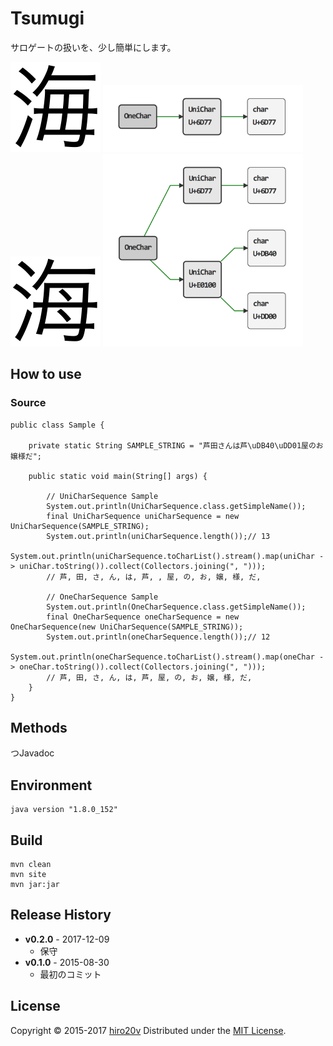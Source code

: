 Tsumugi
=======

サロゲートの扱いを、少し簡単にします。

<img src="./image/sea.png" alt="Sea" width="144"/>
<img src="./image/sea-struct.png" alt="Sea" width="320"/>

<img src="./image/sea-vs.png" alt="Sea VS" width="144"/>
<img src="./image/sea-vs-struct.png" alt="Sea VS" width="320"/>

How to use
----------
### Source ###

    public class Sample {

        private static String SAMPLE_STRING = "芦田さんは芦\uDB40\uDD01屋のお嬢様だ";

        public static void main(String[] args) {

            // UniCharSequence Sample
            System.out.println(UniCharSequence.class.getSimpleName());
            final UniCharSequence uniCharSequence = new UniCharSequence(SAMPLE_STRING);
            System.out.println(uniCharSequence.length());// 13
            System.out.println(uniCharSequence.toCharList().stream().map(uniChar -> uniChar.toString()).collect(Collectors.joining(", ")));
            // 芦, 田, さ, ん, は, 芦, 󠄁, 屋, の, お, 嬢, 様, だ,

            // OneCharSequence Sample
            System.out.println(OneCharSequence.class.getSimpleName());
            final OneCharSequence oneCharSequence = new OneCharSequence(new UniCharSequence(SAMPLE_STRING));
            System.out.println(oneCharSequence.length());// 12
            System.out.println(oneCharSequence.toCharList().stream().map(oneChar -> oneChar.toString()).collect(Collectors.joining(", ")));
            // 芦, 田, さ, ん, は, 芦󠄁, 屋, の, お, 嬢, 様, だ,
        }
    }

Methods
-------

つJavadoc

Environment
-----------

	java version "1.8.0_152"

Build
-----

	mvn clean
	mvn site
	mvn jar:jar

Release History
---------------

+ **v0.2.0** - 2017-12-09
   + 保守
+ **v0.1.0** - 2015-08-30
   + 最初のコミット

License
-------
Copyright &copy; 2015-2017 [hiro20v](https://github.com/hiro20v)
Distributed under the [MIT License][mit].

[MIT]: http://opensource.org/licenses/MIT
